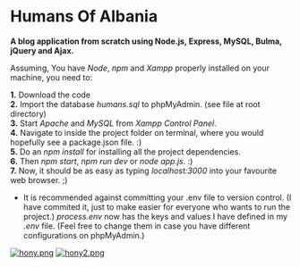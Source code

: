 # Humans Of Albania
**A blog application from scratch using Node.js, Express, MySQL, Bulma, jQuery and Ajax.**

Assuming, You have *Node*, *npm* and *Xampp* properly installed on your machine, you need to:

**1.** Download the code  
**2.** Import the database *humans.sql* to phpMyAdmin. (see file at root directory)  
**3.** Start *Apache* and *MySQL* from *Xampp Control Panel*.  
**4.** Navigate to inside the project folder on terminal, where you would hopefully see a package.json file. :)  
**5.** Do an *npm install* for installing all the project dependencies.  
**6.** Then *npm start*, *npm run dev* or *node app.js*. :)  
**7.** Now, it should be as easy as typing *localhost:3000* into your favourite web browser. ;)  
  
* It is recommended against committing your .env file to version control. (I have commited it, just to make easier for everyone who wants to run the project.)
*process.env* now has the keys and values I have defined in my *.env* file. (Feel free to change them in case you have different configurations on phpMyAdmin.)

[![hony.png](https://i.postimg.cc/qRw1kK36/hony.png)](https://i.postimg.cc/qRw1kK36/hony.png)
[![hony2.png](https://i.postimg.cc/C5Bq085x/hony2.png)](https://i.postimg.cc/C5Bq085x/hony2.png)
